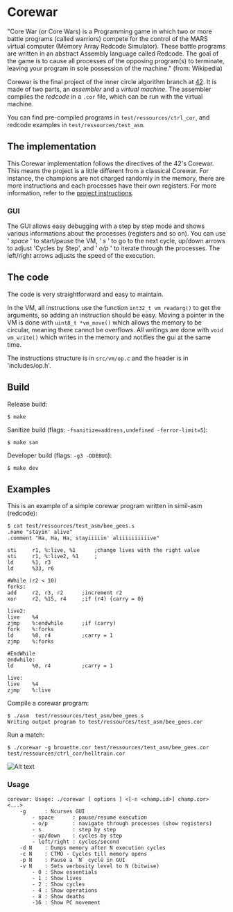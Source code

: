 # Corewar
"Core War (or Core Wars) is a Programming game in which two or more battle programs (called warriors) compete for the control of the MARS virtual computer (Memory Array Redcode Simulator). These battle programs are written in an abstract Assembly language called Redcode. The goal of the game is to cause all processes of the opposing program(s) to terminate, leaving your program in sole possession of the machine." (from: Wikipedia)

Corewar is the final project of the inner circle algorithm branch at [42][2].
It is made of two parts, an *assembler* and a *virtual machine*.
The assembler compiles the _redcode_ in a ``.cor`` file, which can be run with the virtual machine.

You can find pre-compiled programs in `test/ressources/ctrl_cor`, and redcode examples in `test/ressources/test_asm`.


## The implementation
This Corewar implementation follows the directives of the 42's Corewar. This means the project is a little different from a classical Corewar. For instance, the champions are not charged randomly in the memory, there are more instructions and each processes have their own registers.
For more information, refer to the [project instructions][1].

### GUI
The GUI allows easy debugging with a step by step mode and shows various informations about the processes (registers and so on).
You can use ' _space_ ' to start/pause the VM, ' _s_ ' to go to the next cycle, up/down arrows to adjust 'Cycles by Step', and ' _o/p_ ' to iterate through the processes.
The left/right arrows adjusts the speed of the execution.

## The code
The code is very straightforward and easy to maintain.

In the VM, all instructions use the function ``int32_t vm_readarg()`` to get the arguments, so adding an instruction should be easy.
Moving a pointer in the VM is done with ``uint8_t *vm_move()`` which allows the memory to be circular, meaning there cannot be overflows.
All writings are done with ``void vm_write()`` which writes in the memory and notifies the gui at the same time.

The instructions structure is in `src/vm/op.c` and the header is in 'includes/op.h'.

## Build
Release build:
```
$ make
```
Sanitize build (flags: `-fsanitize=address,undefined -ferror-limit=5`):
```
$ make san
```
Developer build (flags: `-g3 -DDEBUG`):
```
$ make dev
```

## Examples
This is an example of a simple corewar program written in simil-asm (redcode):
```
$ cat test/ressources/test_asm/bee_gees.s
.name "stayin' alive"
.comment "Ha, Ha, Ha, stayiiiiin' aliiiiiiiiiive"
	
sti		r1, %:live, %1		;change lives with the right value
sti		r1, %:live2, %1		;
ld		%1, r3
ld		%33, r6

#While (r2 < 10)
forks:
add		r2, r3, r2		;increment r2
xor		r2, %15, r4		;if (r4) {carry = 0}

live2:
live	%4
zjmp	%:endwhile		;if (carry)
fork	%:forks
ld		%0, r4			;carry = 1
zjmp	%:forks

#EndWhile
endwhile:
ld		%0, r4			;carry = 1

live:
live	%4
zjmp	%:live
```

Compile a corewar program:
```
$ ./asm  test/ressources/test_asm/bee_gees.s
Writing output program to test/ressources/test_asm/bee_gees.cor
```

Run a match:
```
$ ./corewar -g brouette.cor test/ressources/test_asm/bee_gees.cor test/ressources/ctrl_cor/helltrain.cor
```

![Alt text](https://media.giphy.com/media/oHxsaLVY5COfNPuMRc/giphy.gif "Corewar")


### Usage
```
corewar: Usage: ./corewar [ options ] <[-n <champ.id>] champ.cor> <...>
	-g      : Ncurses GUI
		- space      : pause/resume execution
		- o/p        : navigate through processes (show registers)
		- s          : step by step
		- up/down    : cycles by step
		- left/right : cycles/second
	-d N    : Dumps memory after N execution cycles
	-c N    : CTMO - Cycles till memory opens
	-p N    : Pause a `N` cycle in GUI
	-v N    : Sets verbosity level to N (bitwise)
		- 0 : Show essentials
		- 1 : Show lives
		- 2 : Show cycles
		- 4 : Show operations
		- 8 : Show deaths
		-16 : Show PC movement
```

[1]: https://github.com/jon-finkel/corewar/blob/master/test/ressources/ress_42/pdf/corewar.pdf;
[2]: http://42.fr
